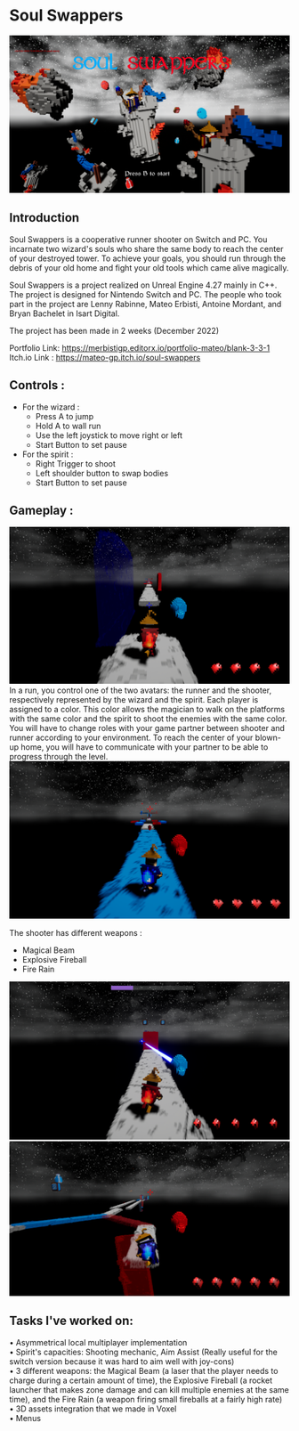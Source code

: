 <h1> Soul Swappers </h1>
<img src = "Images/MainMenu.png">
<h2><b>Introduction </b></h2>
Soul Swappers is a cooperative runner shooter on Switch and PC. You incarnate two wizard's souls who share the same body to reach the center of your destroyed tower. To achieve your goals, you should run through the debris of your old home and fight your old tools which came alive magically.

Soul Swappers is a project realized on Unreal Engine 4.27 mainly in C++. The project is designed for Nintendo Switch and PC. The people who took part in the project are Lenny Rabinne, Mateo Erbisti, Antoine Mordant, and Bryan Bachelet in Isart Digital.

The project has been made in 2 weeks (December 2022)

Portfolio Link: https://merbistigp.editorx.io/portfolio-mateo/blank-3-3-1 <br>
Itch.io Link : https://mateo-gp.itch.io/soul-swappers <br>

<h2><b> Controls :</b></h2>
<ul>
<li> For the wizard :
    <ul> 
    <li> Press A to jump
    <li> Hold A to wall run
    <li> Use the left joystick to move right or left
    <li> Start Button to set pause
    </ul>
<li> For the spirit :
    <ul>
        <li> Right Trigger to shoot
        <li> Left shoulder button to swap bodies
        <li> Start Button to set pause
    </ul>
</ul>


<h2><b> Gameplay :</b> </h2>
<img src = "Images/ScreenPlay1.png">
In a run, you control one of the two avatars: the runner and the shooter, respectively represented by the wizard and the spirit. Each player is assigned to a color. This color allows the magician to walk on the platforms with the same color and the spirit to shoot the enemies with the same color. You will have to change roles with your game partner between shooter and runner according to your environment. To reach the center of your blown-up home, you will have to communicate with your partner to be able to progress through the level.
<img src = "Images/BluePlayerScreen.png">

The shooter has different weapons : 
<ul>
<li> Magical Beam
<li> Explosive Fireball
<li> Fire Rain
</ul>

<img src = "Images/laserBlue.png">
<img src = "Images/SwapScreen.png">

<h2><b> Tasks I've worked on: </b> </h2>
• Asymmetrical local multiplayer implementation <br>
• Spirit's capacities: Shooting mechanic, Aim Assist (Really useful for the switch version because it was hard to aim well with joy-cons)<br>
• 3 different weapons: the Magical Beam (a laser that the player needs to charge during a certain amount of time), the Explosive Fireball (a rocket launcher that makes zone damage and can kill multiple enemies at the same time), and the Fire Rain (a weapon firing small fireballs at a fairly high rate)<br>
• 3D assets integration that we made in Voxel<br>
• Menus<br>
